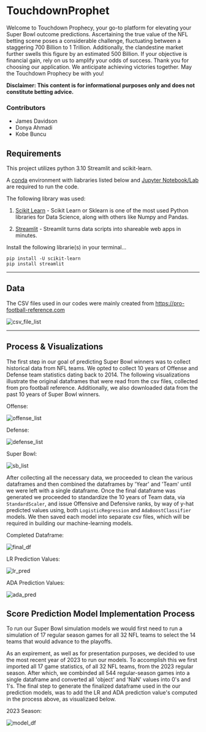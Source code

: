 # TouchdownProphet

Welcome to Touchdown Prophecy, your go-to platform for elevating your Super Bowl outcome predictions. Ascertaining the true value of the NFL betting scene poses a considerable challenge, fluctuating between a staggering 700 Billion to 1 Trillion. Additionally, the clandestine market further swells this figure by an estimated 500 Billion. If your objective is financial gain, rely on us to amplify your odds of success.
Thank you for choosing our application. We anticipate achieving victories together. May the Touchdown Prophecy be with you!

**Disclaimer: This content is for informational purposes only and does not constitute betting advice.**

### Contributors

- James Davidson  
- Donya Ahmadi  
- Kobe Buncu  

## Requirements

This project utilizes python 3.10 Streamlit and scikit-learn.

A [conda](https://docs.conda.io/en/latest/) environment with liabraries listed below and [Jupyter Notebook/Lab](https://jupyter.org/) are required to run the code.

The following library was used:

1. [Scikit Learn](https://scikit-learn.org/stable/index.html) - Scikit Learn or Sklearn is one of the most used Python libraries for Data Science, along with others like Numpy and Pandas.

2. [Streamlit](https://streamlit.io/) - Streamlit turns data scripts into shareable web apps in minutes.


Install the following librarie(s) in your terminal...

    pip install -U scikit-learn
    pip install streamlit
 
---

## Data

The CSV files used in our codes were mainly created from https://pro-football-reference.com

![csv_file_list](photos/df_list.png)

---

## Process & Visualizations

The first step in our goal of predicting Super Bowl winners was to collect historical data from NFL teams. We opted to collect 10 years of Offense and Defense team statistics dating back to 2014. The following visualizations illustrate the original dataframes that were read from the csv files, collected from pro football reference. Additionally, we also downloaded data from the past 10 years of Super Bowl winners.    

Offense:

![offense_list](photos/offense_datasets.png)

Defense:

![defense_list](photos/defense_datasets.png)

Super Bowl:

![sb_list](photos/sb_dataset.png)

After collecting all the necessary data, we proceeded to clean the various dataframes and then combined the dataframes by 'Year' and 'Team' until we were left with a single dataframe. Once the final dataframe was generated we proceeded to standardize the 10 years of Team data, via `StandardScaler`, and issue Offensive and Defensive ranks, by way of y-hat predicted values using, both `LogisticRegression` and `AdaBoostClassifier` models. We then saved each model into separate csv files, which will be required in building our machine-learning models.

Completed Dataframe:

![final_df](photos/training_set_df.png)

LR Prediction Values:

![lr_pred](photos/lr_predictions.png)

ADA Prediction Values:

![ada_pred](photos/ada_predictions.png)


## Score Prediction Model Implementation Process

To run our Super Bowl simulation models we would first need to run a simulation of 17 regular season games for all 32 NFL teams to select the 14 teams that would advance to the playoffs. 

As an expirement, as well as for presentation purposes, we decided to use the most recent year of 2023 to run our models. To accomplish this we first imported all 17 game statistics, of all 32 NFL teams, from the 2023 regular season. After which, we combinded all 544 regular-season games into a single dataframe and converted all 'object' and 'NaN' values into 0's and 1's. The final step to generate the finalized dataframe used in the our prediction models, was to add the LR and ADA prediction value's computed in the process above, as visualizaed below.

2023 Season:

![model_df](photos/model_df.png)
